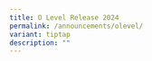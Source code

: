 ```yaml
---
title: O Level Release 2024
permalink: /announcements/olevel/
variant: tiptap
description: ""
---
```

